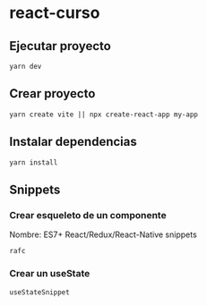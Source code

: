 # react-curso


## Ejecutar proyecto

```
yarn dev
```


## Crear proyecto

```
yarn create vite || npx create-react-app my-app
```

## Instalar dependencias

```
yarn install
```


## Snippets

### Crear esqueleto de un componente

Nombre: ES7+ React/Redux/React-Native snippets
```
rafc 
```

### Crear un useState

```
useStateSnippet
```